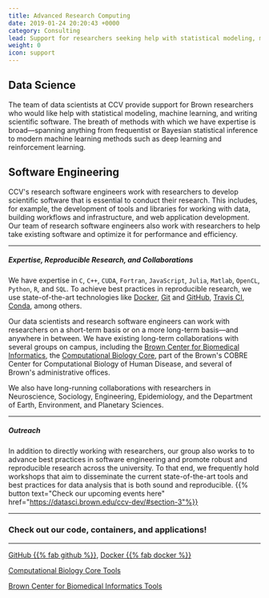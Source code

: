```yaml
---
title: Advanced Research Computing
date: 2019-01-24 20:20:43 +0000
category: Consulting
lead: Support for researchers seeking help with statistical modeling, machine learning, data mining, data visualization, and software engineering
weight: 0
icon: support
---
```


## Data Science

The team of data scientists at CCV provide support for Brown researchers who would like help with statistical modeling, machine learning, and writing scientific software.
The breath of methods with which we have expertise is broad—spanning anything from frequentist or Bayesian statistical inference to modern machine learning methods such as deep learning and reinforcement learning.

## Software Engineering

CCV's research software engineers work with researchers to develop scientific software that is essential to conduct their research. This includes, for example, the development of tools and libraries for working with data, building workflows and infrastructure, and web application development. Our team of research software engineers also work with researchers to help take existing software and optimize it for performance and efficiency.

----

##### Expertise, Reproducible Research, and Collaborations  



We have expertise in `C`, `C++`, `CUDA`, `Fortran`, `JavaScript`, `Julia`, `Matlab`, `OpenCL`, `Python`, `R`, and `SQL`. To achieve best practices in reproducible research, we use state-of-the-art technologies like [Docker](https://docker.com), [Git](https://git-scm.com/) and [GitHub](https://github.com), [Travis CI](https://travis-ci.org), [Conda](https://conda.io), among others.

Our data scientists and research software engineers can work with researchers on a short-term basis or on a more long-term basis—and anywhere in between. We have existing long-term collaborations with several groups on campus, including the [Brown Center for Biomedical Informatics](https://bcbi.brown.edu), the [Computational Biology Core](http://cbc.brown.edu), part of the Brown's COBRE Center for Computational Biology of Human Disease, and several of Brown's administrative offices.

We also have long-running collaborations with researchers in Neuroscience, Sociology, Engineering, Epidemiology, and the Department of Earth, Environment, and Planetary Sciences.

------
##### Outreach

In addition to directly working with researchers, our group also works to to advance best practices in software engineering and promote robust and reproducible research across the university. To that end, we frequently hold workshops that aim to disseminate the current state-of-the-art tools and best practices for data analysis that is both sound and reproducible.
{{% button text="Check our upcoming events here" href="https://datasci.brown.edu/ccv-dev/#section-3"%}}


-------
### Check out our code, containers, and applications!
-------

[GitHub {{% fab github %}}](https://github.com/brown-ccv), [Docker {{% fab docker %}}](https://hub.docker.com/u/browndatasci)


[Computational Biology Core Tools](https://compbiocore.github.io)

[Brown Center for Biomedical Informatics Tools](https://bcbi.brown.edu)
